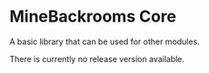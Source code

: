 # MineBackrooms Core

A basic library that can be used for other modules.

There is currently no release version available.
